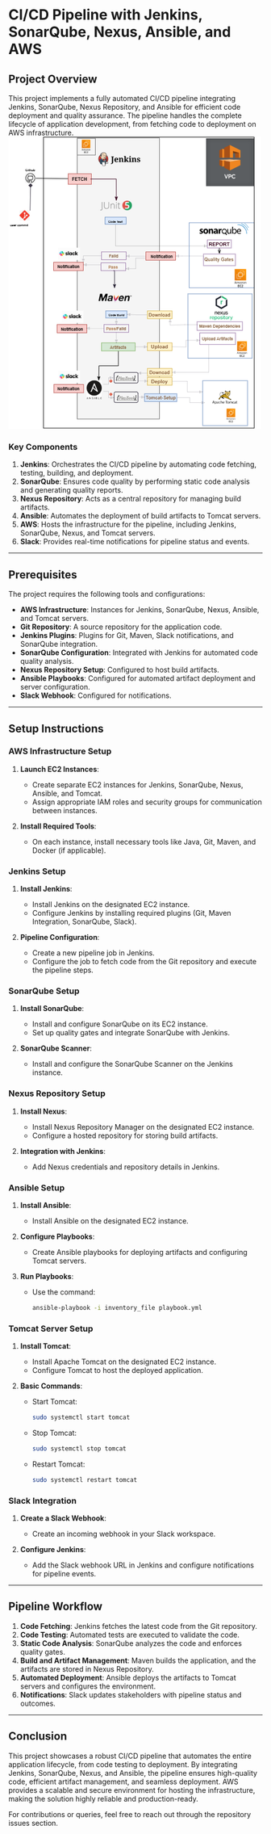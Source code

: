 # CI/CD Pipeline with Jenkins, SonarQube, Nexus, Ansible, and AWS

## Project Overview
This project implements a fully automated CI/CD pipeline integrating Jenkins, SonarQube, Nexus Repository, and Ansible for efficient code deployment and quality assurance. The pipeline handles the complete lifecycle of application development, from fetching code to deployment on AWS infrastructure.
![jenkins ansible project architecture](https://github.com/Ahmed-Daoudi/jenkins-ansible-project/blob/master/jenkins-ansible-architecture.png)



### Key Components
1. **Jenkins**: Orchestrates the CI/CD pipeline by automating code fetching, testing, building, and deployment.
2. **SonarQube**: Ensures code quality by performing static code analysis and generating quality reports.
3. **Nexus Repository**: Acts as a central repository for managing build artifacts.
4. **Ansible**: Automates the deployment of build artifacts to Tomcat servers.
5. **AWS**: Hosts the infrastructure for the pipeline, including Jenkins, SonarQube, Nexus, and Tomcat servers.
6. **Slack**: Provides real-time notifications for pipeline status and events.

---

## Prerequisites
The project requires the following tools and configurations:
- **AWS Infrastructure**: Instances for Jenkins, SonarQube, Nexus, Ansible, and Tomcat servers.
- **Git Repository**: A source repository for the application code.
- **Jenkins Plugins**: Plugins for Git, Maven, Slack notifications, and SonarQube integration.
- **SonarQube Configuration**: Integrated with Jenkins for automated code quality analysis.
- **Nexus Repository Setup**: Configured to host build artifacts.
- **Ansible Playbooks**: Configured for automated artifact deployment and server configuration.
- **Slack Webhook**: Configured for notifications.

---

## Setup Instructions

### AWS Infrastructure Setup
1. **Launch EC2 Instances**:
   - Create separate EC2 instances for Jenkins, SonarQube, Nexus, Ansible, and Tomcat.
   - Assign appropriate IAM roles and security groups for communication between instances.

2. **Install Required Tools**:
   - On each instance, install necessary tools like Java, Git, Maven, and Docker (if applicable).

### Jenkins Setup
1. **Install Jenkins**:
   - Install Jenkins on the designated EC2 instance.
   - Configure Jenkins by installing required plugins (Git, Maven Integration, SonarQube, Slack).

2. **Pipeline Configuration**:
   - Create a new pipeline job in Jenkins.
   - Configure the job to fetch code from the Git repository and execute the pipeline steps.

### SonarQube Setup
1. **Install SonarQube**:
   - Install and configure SonarQube on its EC2 instance.
   - Set up quality gates and integrate SonarQube with Jenkins.

2. **SonarQube Scanner**:
   - Install and configure the SonarQube Scanner on the Jenkins instance.

### Nexus Repository Setup
1. **Install Nexus**:
   - Install Nexus Repository Manager on the designated EC2 instance.
   - Configure a hosted repository for storing build artifacts.

2. **Integration with Jenkins**:
   - Add Nexus credentials and repository details in Jenkins.

### Ansible Setup
1. **Install Ansible**:
   - Install Ansible on the designated EC2 instance.

2. **Configure Playbooks**:
   - Create Ansible playbooks for deploying artifacts and configuring Tomcat servers.

3. **Run Playbooks**:
   - Use the command:
     ```bash
     ansible-playbook -i inventory_file playbook.yml
     ```

### Tomcat Server Setup
1. **Install Tomcat**:
   - Install Apache Tomcat on the designated EC2 instance.
   - Configure Tomcat to host the deployed application.

2. **Basic Commands**:
   - Start Tomcat:
     ```bash
     sudo systemctl start tomcat
     ```
   - Stop Tomcat:
     ```bash
     sudo systemctl stop tomcat
     ```
   - Restart Tomcat:
     ```bash
     sudo systemctl restart tomcat
     ```

### Slack Integration
1. **Create a Slack Webhook**:
   - Create an incoming webhook in your Slack workspace.

2. **Configure Jenkins**:
   - Add the Slack webhook URL in Jenkins and configure notifications for pipeline events.

---

## Pipeline Workflow
1. **Code Fetching**: Jenkins fetches the latest code from the Git repository.
2. **Code Testing**: Automated tests are executed to validate the code.
3. **Static Code Analysis**: SonarQube analyzes the code and enforces quality gates.
4. **Build and Artifact Management**: Maven builds the application, and the artifacts are stored in Nexus Repository.
5. **Automated Deployment**: Ansible deploys the artifacts to Tomcat servers and configures the environment.
6. **Notifications**: Slack updates stakeholders with pipeline status and outcomes.

---

## Conclusion
This project showcases a robust CI/CD pipeline that automates the entire application lifecycle, from code testing to deployment. By integrating Jenkins, SonarQube, Nexus, and Ansible, the pipeline ensures high-quality code, efficient artifact management, and seamless deployment. AWS provides a scalable and secure environment for hosting the infrastructure, making the solution highly reliable and production-ready.

For contributions or queries, feel free to reach out through the repository issues section.

